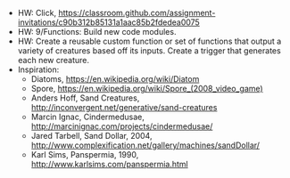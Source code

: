 - HW: Click, https://classroom.github.com/assignment-invitations/c90b312b85131a1aac85b2fdedea0075
- HW: 9/Functions: Build new code modules.
- HW: Create a reusable custom function or set of functions that output a variety of creatures based off its inputs. Create a trigger that generates each new creature.
- Inspiration:
  - Diatoms, https://en.wikipedia.org/wiki/Diatom
  - Spore, https://en.wikipedia.org/wiki/Spore_(2008_video_game)
  - Anders Hoff, Sand Creatures, http://inconvergent.net/generative/sand-creatures
  - Marcin Ignac, Cindermedusae, http://marcinignac.com/projects/cindermedusae/
  - Jared Tarbell, Sand Dollar, 2004, http://www.complexification.net/gallery/machines/sandDollar/
  - Karl Sims, Panspermia, 1990, http://www.karlsims.com/panspermia.html
